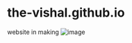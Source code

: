 # the-vishal.github.io
website in making
![image](https://qph.ec.quoracdn.net/main-qimg-79d77e3edbad4e35785402b59ce42b91-c)
